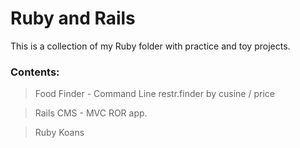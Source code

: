 # Ruby and Rails


This is a collection of my Ruby folder with practice and toy projects. 

### Contents:

 > Food Finder - Command Line restr.finder by cusine / price 
  
 > Rails CMS  - MVC ROR app.

 > Ruby Koans
